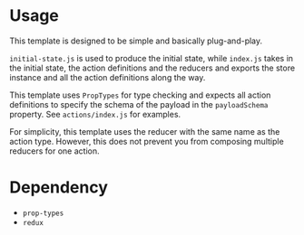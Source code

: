 # Usage

This template is designed to be simple and basically plug-and-play.

`initial-state.js` is used to produce the initial state, while `index.js` takes in the initial state, the action definitions and the reducers and exports the store instance and all the action definitions along the way.

This template uses `PropTypes` for type checking and expects all action definitions to specify the schema of the payload in the `payloadSchema` property. See `actions/index.js` for examples.

For simplicity, this template uses the reducer with the same name as the action type. However, this does not prevent you from composing multiple reducers for one action.

# Dependency

- `prop-types`
- `redux`
